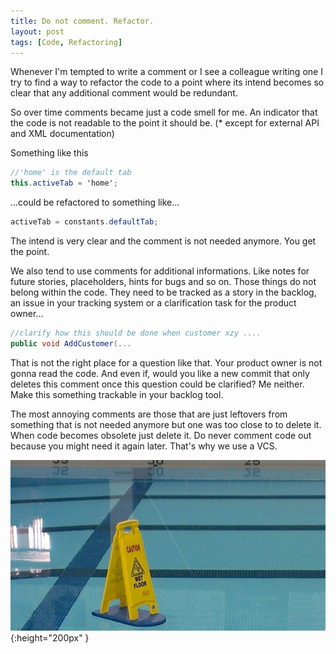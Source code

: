 ```yaml
---
title: Do not comment. Refactor.
layout: post
tags: [Code, Refactoring]
---
```

Whenever I'm tempted to write a comment or I see a colleague writing one I try to find a way to refactor the code to a point where its intend becomes so clear that any additional comment would be redundant.

So over time comments became just a code smell for me. An indicator that the code is not readable to the point it should be. (* except for external API and XML documentation)

Something like this
``` csharp
//'home' is the default tab
this.activeTab = 'home';
```
...could be refactored to something like...
``` csharp
activeTab = constants.defaultTab;
```
The intend is very clear and the comment is not needed anymore. You get the point.

We also tend to use comments for additional informations. Like notes for future stories, placeholders, hints for bugs and so on.
Those things do not belong within the code. They need to be tracked as a story in the backlog, an issue in your tracking system or a clarification task for the product owner...

```csharp
//clarify how this should be done when customer xzy ....
public void AddCustomer(...
```
That is not the right place for a question like that. Your product owner is not gonna read the code. And even if, would you like a new commit that only deletes this comment once this question could be clarified? Me neither. Make this something trackable in your backlog tool.

The most annoying comments are those that are just leftovers from something that is not needed anymore but one was too close to to delete it. When code becomes obsolete just delete it. Do never comment code out because you might need it again later. That's why we use a VCS.

![wet floor sign swimming in pool](/assets/posts/2017-06-27-Do-not-comment-refactor_wet_floor.jpg){:height="200px" }